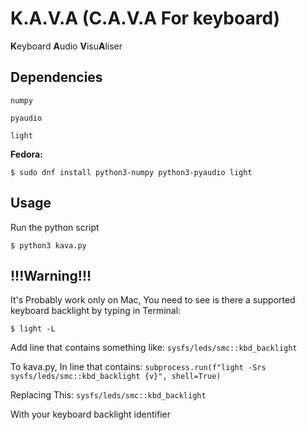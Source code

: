 K.A.V.A (C.A.V.A For keyboard)
====================

**K**eyboard **A**udio **V**isu**A**liser

## Dependencies

```numpy```

```pyaudio```

```light```

**Fedora:**

```console
$ sudo dnf install python3-numpy python3-pyaudio light
```

## Usage
Run the python script
```console
$ python3 kava.py
```

## !!!Warning!!!
It's Probably work only on Mac, You need to see is there a supported keyboard backlight by typing in Terminal:

```console
$ light -L
```
Add line that contains something like:
```sysfs/leds/smc::kbd_backlight```

To kava.py, In line that contains:
```subprocess.run(f"light -Srs sysfs/leds/smc::kbd_backlight {v}", shell=True)```

Replacing This:
```sysfs/leds/smc::kbd_backlight```

With your keyboard backlight identifier

